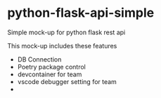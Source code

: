 # python-flask-api-simple

Simple mock-up for python flask rest api


This mock-up includes these features

* DB Connection
* Poetry package control
* devcontainer for team
* vscode debugger setting for team
* 